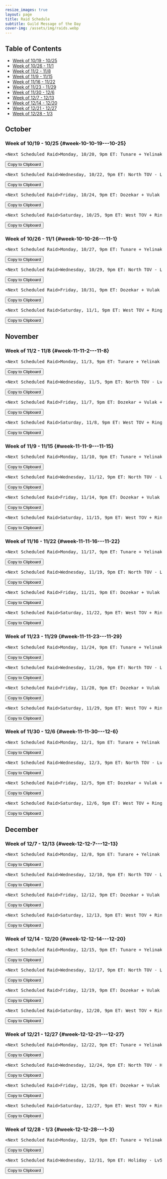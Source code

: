 ```yaml
---
resize_images: true
layout: page
title: Raid Schedule
subtitle: Guild Message of the Day
cover-img: /assets/img/raids.webp
---
```


## Table of Contents

- [Week of 10/19 - 10/25](#week-10-10-19---10-25)
- [Week of 10/26 - 11/1](#week-10-10-26---11-1)
- [Week of 11/2 - 11/8](#week-11-11-2---11-8)
- [Week of 11/9 - 11/15](#week-11-11-9---11-15)
- [Week of 11/16 - 11/22](#week-11-11-16---11-22)
- [Week of 11/23 - 11/29](#week-11-11-23---11-29)
- [Week of 11/30 - 12/6](#week-11-11-30---12-6)
- [Week of 12/7 - 12/13](#week-12-12-7---12-13)
- [Week of 12/14 - 12/20](#week-12-12-14---12-20)
- [Week of 12/21 - 12/27](#week-12-12-21---12-27)
- [Week of 12/28 - 1/3](#week-12-12-28---1-3)

## October


### Week of 10/19 - 10/25 {#week-10-10-19---10-25}

<div class="copy-text-container"><pre class="copy-text-content" id="copy-box-mvd1aeoqa">&lt;Next Scheduled Raid&gt;Monday, 10/20, 9pm ET: Tunare + Yelinak + KT + Plane of Fear + HoT - Lv55+ to raid - Join us at FormerGlory.LOL</pre><button class="copy-button" onclick="copyText('copy-box-mvd1aeoqa')">Copy to Clipboard</button></div>

<div class="copy-text-container"><pre class="copy-text-content" id="copy-box-8zuv3lno2">&lt;Next Scheduled Raid&gt;Wednesday, 10/22, 9pm ET: North TOV - Lv55+ to raid - Join us at FormerGlory.LOL</pre><button class="copy-button" onclick="copyText('copy-box-8zuv3lno2')">Copy to Clipboard</button></div>

<div class="copy-text-container"><pre class="copy-text-content" id="copy-box-chzn48k6q">&lt;Next Scheduled Raid&gt;Friday, 10/24, 9pm ET: Dozekar + Vulak + AoW + Sleeper's Tomb - Lv55+ to raid - Join us at FormerGlory.LOL</pre><button class="copy-button" onclick="copyText('copy-box-chzn48k6q')">Copy to Clipboard</button></div>

<div class="copy-text-container"><pre class="copy-text-content" id="copy-box-qykja2enw">&lt;Next Scheduled Raid&gt;Saturday, 10/25, 9pm ET: West TOV + Ring War + Dain - Lv55+ to raid - Join us at FormerGlory.LOL</pre><button class="copy-button" onclick="copyText('copy-box-qykja2enw')">Copy to Clipboard</button></div>


### Week of 10/26 - 11/1 {#week-10-10-26---11-1}

<div class="copy-text-container"><pre class="copy-text-content" id="copy-box-3qj9uorys">&lt;Next Scheduled Raid&gt;Monday, 10/27, 9pm ET: Tunare + Yelinak + KT + Plane of Fear + HoT - Lv55+ to raid - Join us at FormerGlory.LOL</pre><button class="copy-button" onclick="copyText('copy-box-3qj9uorys')">Copy to Clipboard</button></div>

<div class="copy-text-container"><pre class="copy-text-content" id="copy-box-t50w9syxk">&lt;Next Scheduled Raid&gt;Wednesday, 10/29, 9pm ET: North TOV - Lv55+ to raid - Join us at FormerGlory.LOL</pre><button class="copy-button" onclick="copyText('copy-box-t50w9syxk')">Copy to Clipboard</button></div>

<div class="copy-text-container"><pre class="copy-text-content" id="copy-box-27c0xo0ko">&lt;Next Scheduled Raid&gt;Friday, 10/31, 9pm ET: Dozekar + Vulak + AoW + Sleeper's Tomb - Lv55+ to raid - Join us at FormerGlory.LOL</pre><button class="copy-button" onclick="copyText('copy-box-27c0xo0ko')">Copy to Clipboard</button></div>

<div class="copy-text-container"><pre class="copy-text-content" id="copy-box-ur9eqhmtg">&lt;Next Scheduled Raid&gt;Saturday, 11/1, 9pm ET: West TOV + Ring War + Dain - Lv55+ to raid - Join us at FormerGlory.LOL</pre><button class="copy-button" onclick="copyText('copy-box-ur9eqhmtg')">Copy to Clipboard</button></div>


## November


### Week of 11/2 - 11/8 {#week-11-11-2---11-8}

<div class="copy-text-container"><pre class="copy-text-content" id="copy-box-rjp1lvlb2">&lt;Next Scheduled Raid&gt;Monday, 11/3, 9pm ET: Tunare + Yelinak + KT + Plane of Fear + HoT - Lv55+ to raid - Join us at FormerGlory.LOL</pre><button class="copy-button" onclick="copyText('copy-box-rjp1lvlb2')">Copy to Clipboard</button></div>

<div class="copy-text-container"><pre class="copy-text-content" id="copy-box-pqx18kf40">&lt;Next Scheduled Raid&gt;Wednesday, 11/5, 9pm ET: North TOV - Lv55+ to raid - Join us at FormerGlory.LOL</pre><button class="copy-button" onclick="copyText('copy-box-pqx18kf40')">Copy to Clipboard</button></div>

<div class="copy-text-container"><pre class="copy-text-content" id="copy-box-ugg01e7ao">&lt;Next Scheduled Raid&gt;Friday, 11/7, 9pm ET: Dozekar + Vulak + AoW + Sleeper's Tomb - Lv55+ to raid - Join us at FormerGlory.LOL</pre><button class="copy-button" onclick="copyText('copy-box-ugg01e7ao')">Copy to Clipboard</button></div>

<div class="copy-text-container"><pre class="copy-text-content" id="copy-box-l404ba77g">&lt;Next Scheduled Raid&gt;Saturday, 11/8, 9pm ET: West TOV + Ring War + Dain - Lv55+ to raid - Join us at FormerGlory.LOL</pre><button class="copy-button" onclick="copyText('copy-box-l404ba77g')">Copy to Clipboard</button></div>


### Week of 11/9 - 11/15 {#week-11-11-9---11-15}

<div class="copy-text-container"><pre class="copy-text-content" id="copy-box-pe41kutyf">&lt;Next Scheduled Raid&gt;Monday, 11/10, 9pm ET: Tunare + Yelinak + KT + Plane of Fear + HoT - Lv55+ to raid - Join us at FormerGlory.LOL</pre><button class="copy-button" onclick="copyText('copy-box-pe41kutyf')">Copy to Clipboard</button></div>

<div class="copy-text-container"><pre class="copy-text-content" id="copy-box-wiuc7id87">&lt;Next Scheduled Raid&gt;Wednesday, 11/12, 9pm ET: North TOV - Lv55+ to raid - Join us at FormerGlory.LOL</pre><button class="copy-button" onclick="copyText('copy-box-wiuc7id87')">Copy to Clipboard</button></div>

<div class="copy-text-container"><pre class="copy-text-content" id="copy-box-nd8i91ik5">&lt;Next Scheduled Raid&gt;Friday, 11/14, 9pm ET: Dozekar + Vulak + AoW + Sleeper's Tomb - Lv55+ to raid - Join us at FormerGlory.LOL</pre><button class="copy-button" onclick="copyText('copy-box-nd8i91ik5')">Copy to Clipboard</button></div>

<div class="copy-text-container"><pre class="copy-text-content" id="copy-box-9vvolsvex">&lt;Next Scheduled Raid&gt;Saturday, 11/15, 9pm ET: West TOV + Ring War + Dain - Lv55+ to raid - Join us at FormerGlory.LOL</pre><button class="copy-button" onclick="copyText('copy-box-9vvolsvex')">Copy to Clipboard</button></div>


### Week of 11/16 - 11/22 {#week-11-11-16---11-22}

<div class="copy-text-container"><pre class="copy-text-content" id="copy-box-e1mx07wn2">&lt;Next Scheduled Raid&gt;Monday, 11/17, 9pm ET: Tunare + Yelinak + KT + Plane of Fear + HoT - Lv55+ to raid - Join us at FormerGlory.LOL</pre><button class="copy-button" onclick="copyText('copy-box-e1mx07wn2')">Copy to Clipboard</button></div>

<div class="copy-text-container"><pre class="copy-text-content" id="copy-box-l8z5bs477">&lt;Next Scheduled Raid&gt;Wednesday, 11/19, 9pm ET: North TOV - Lv55+ to raid - Join us at FormerGlory.LOL</pre><button class="copy-button" onclick="copyText('copy-box-l8z5bs477')">Copy to Clipboard</button></div>

<div class="copy-text-container"><pre class="copy-text-content" id="copy-box-dqb79jwmu">&lt;Next Scheduled Raid&gt;Friday, 11/21, 9pm ET: Dozekar + Vulak + AoW + Sleeper's Tomb - Lv55+ to raid - Join us at FormerGlory.LOL</pre><button class="copy-button" onclick="copyText('copy-box-dqb79jwmu')">Copy to Clipboard</button></div>

<div class="copy-text-container"><pre class="copy-text-content" id="copy-box-v8lah8p4j">&lt;Next Scheduled Raid&gt;Saturday, 11/22, 9pm ET: West TOV + Ring War + Dain - Lv55+ to raid - Join us at FormerGlory.LOL</pre><button class="copy-button" onclick="copyText('copy-box-v8lah8p4j')">Copy to Clipboard</button></div>


### Week of 11/23 - 11/29 {#week-11-11-23---11-29}

<div class="copy-text-container"><pre class="copy-text-content" id="copy-box-z70cofkub">&lt;Next Scheduled Raid&gt;Monday, 11/24, 9pm ET: Tunare + Yelinak + KT + Plane of Fear + HoT - Lv55+ to raid - Join us at FormerGlory.LOL</pre><button class="copy-button" onclick="copyText('copy-box-z70cofkub')">Copy to Clipboard</button></div>

<div class="copy-text-container"><pre class="copy-text-content" id="copy-box-6jv0ko0te">&lt;Next Scheduled Raid&gt;Wednesday, 11/26, 9pm ET: North TOV - Lv55+ to raid - Join us at FormerGlory.LOL</pre><button class="copy-button" onclick="copyText('copy-box-6jv0ko0te')">Copy to Clipboard</button></div>

<div class="copy-text-container"><pre class="copy-text-content" id="copy-box-0vrbdxuvj">&lt;Next Scheduled Raid&gt;Friday, 11/28, 9pm ET: Dozekar + Vulak + AoW + Sleeper's Tomb - Lv55+ to raid - Join us at FormerGlory.LOL</pre><button class="copy-button" onclick="copyText('copy-box-0vrbdxuvj')">Copy to Clipboard</button></div>

<div class="copy-text-container"><pre class="copy-text-content" id="copy-box-l48jeqpl6">&lt;Next Scheduled Raid&gt;Saturday, 11/29, 9pm ET: West TOV + Ring War + Dain - Lv55+ to raid - Join us at FormerGlory.LOL</pre><button class="copy-button" onclick="copyText('copy-box-l48jeqpl6')">Copy to Clipboard</button></div>


### Week of 11/30 - 12/6 {#week-11-11-30---12-6}

<div class="copy-text-container"><pre class="copy-text-content" id="copy-box-tyadtgn6k">&lt;Next Scheduled Raid&gt;Monday, 12/1, 9pm ET: Tunare + Yelinak + KT + Plane of Fear + HoT - Lv55+ to raid - Join us at FormerGlory.LOL</pre><button class="copy-button" onclick="copyText('copy-box-tyadtgn6k')">Copy to Clipboard</button></div>

<div class="copy-text-container"><pre class="copy-text-content" id="copy-box-iv9xvcy0b">&lt;Next Scheduled Raid&gt;Wednesday, 12/3, 9pm ET: North TOV - Lv55+ to raid - Join us at FormerGlory.LOL</pre><button class="copy-button" onclick="copyText('copy-box-iv9xvcy0b')">Copy to Clipboard</button></div>

<div class="copy-text-container"><pre class="copy-text-content" id="copy-box-rdpkycdzk">&lt;Next Scheduled Raid&gt;Friday, 12/5, 9pm ET: Dozekar + Vulak + AoW + Sleeper's Tomb - Lv55+ to raid - Join us at FormerGlory.LOL</pre><button class="copy-button" onclick="copyText('copy-box-rdpkycdzk')">Copy to Clipboard</button></div>

<div class="copy-text-container"><pre class="copy-text-content" id="copy-box-n7r30osgr">&lt;Next Scheduled Raid&gt;Saturday, 12/6, 9pm ET: West TOV + Ring War + Dain - Lv55+ to raid - Join us at FormerGlory.LOL</pre><button class="copy-button" onclick="copyText('copy-box-n7r30osgr')">Copy to Clipboard</button></div>


## December


### Week of 12/7 - 12/13 {#week-12-12-7---12-13}

<div class="copy-text-container"><pre class="copy-text-content" id="copy-box-fhddxmb1a">&lt;Next Scheduled Raid&gt;Monday, 12/8, 9pm ET: Tunare + Yelinak + KT + Plane of Fear + HoT - Lv55+ to raid - Join us at FormerGlory.LOL</pre><button class="copy-button" onclick="copyText('copy-box-fhddxmb1a')">Copy to Clipboard</button></div>

<div class="copy-text-container"><pre class="copy-text-content" id="copy-box-esgy95sdd">&lt;Next Scheduled Raid&gt;Wednesday, 12/10, 9pm ET: North TOV - Lv55+ to raid - Join us at FormerGlory.LOL</pre><button class="copy-button" onclick="copyText('copy-box-esgy95sdd')">Copy to Clipboard</button></div>

<div class="copy-text-container"><pre class="copy-text-content" id="copy-box-hc5qg5f7q">&lt;Next Scheduled Raid&gt;Friday, 12/12, 9pm ET: Dozekar + Vulak + AoW + Sleeper's Tomb - Lv55+ to raid - Join us at FormerGlory.LOL</pre><button class="copy-button" onclick="copyText('copy-box-hc5qg5f7q')">Copy to Clipboard</button></div>

<div class="copy-text-container"><pre class="copy-text-content" id="copy-box-777nbo719">&lt;Next Scheduled Raid&gt;Saturday, 12/13, 9pm ET: West TOV + Ring War + Dain - Lv55+ to raid - Join us at FormerGlory.LOL</pre><button class="copy-button" onclick="copyText('copy-box-777nbo719')">Copy to Clipboard</button></div>


### Week of 12/14 - 12/20 {#week-12-12-14---12-20}

<div class="copy-text-container"><pre class="copy-text-content" id="copy-box-hpahdzio4">&lt;Next Scheduled Raid&gt;Monday, 12/15, 9pm ET: Tunare + Yelinak + KT + Plane of Fear + HoT - Lv55+ to raid - Join us at FormerGlory.LOL</pre><button class="copy-button" onclick="copyText('copy-box-hpahdzio4')">Copy to Clipboard</button></div>

<div class="copy-text-container"><pre class="copy-text-content" id="copy-box-lofg53rhl">&lt;Next Scheduled Raid&gt;Wednesday, 12/17, 9pm ET: North TOV - Lv55+ to raid - Join us at FormerGlory.LOL</pre><button class="copy-button" onclick="copyText('copy-box-lofg53rhl')">Copy to Clipboard</button></div>

<div class="copy-text-container"><pre class="copy-text-content" id="copy-box-c0nkrhmt9">&lt;Next Scheduled Raid&gt;Friday, 12/19, 9pm ET: Dozekar + Vulak + AoW + Sleeper's Tomb - Lv55+ to raid - Join us at FormerGlory.LOL</pre><button class="copy-button" onclick="copyText('copy-box-c0nkrhmt9')">Copy to Clipboard</button></div>

<div class="copy-text-container"><pre class="copy-text-content" id="copy-box-cqg7g2xdq">&lt;Next Scheduled Raid&gt;Saturday, 12/20, 9pm ET: West TOV + Ring War + Dain - Lv55+ to raid - Join us at FormerGlory.LOL</pre><button class="copy-button" onclick="copyText('copy-box-cqg7g2xdq')">Copy to Clipboard</button></div>


### Week of 12/21 - 12/27 {#week-12-12-21---12-27}

<div class="copy-text-container"><pre class="copy-text-content" id="copy-box-34dqowf0u">&lt;Next Scheduled Raid&gt;Monday, 12/22, 9pm ET: Tunare + Yelinak + KT + Plane of Fear + HoT - Lv55+ to raid - Join us at FormerGlory.LOL</pre><button class="copy-button" onclick="copyText('copy-box-34dqowf0u')">Copy to Clipboard</button></div>

<div class="copy-text-container"><pre class="copy-text-content" id="copy-box-zm2ms4oel">&lt;Next Scheduled Raid&gt;Wednesday, 12/24, 9pm ET: North TOV - Holiday - Lv55+ to raid - Join us at FormerGlory.LOL</pre><button class="copy-button" onclick="copyText('copy-box-zm2ms4oel')">Copy to Clipboard</button></div>

<div class="copy-text-container"><pre class="copy-text-content" id="copy-box-lw9yxnlfr">&lt;Next Scheduled Raid&gt;Friday, 12/26, 9pm ET: Dozekar + Vulak + AoW + Sleeper's Tomb - Holiday - Lv55+ to raid - Join us at FormerGlory.LOL</pre><button class="copy-button" onclick="copyText('copy-box-lw9yxnlfr')">Copy to Clipboard</button></div>

<div class="copy-text-container"><pre class="copy-text-content" id="copy-box-4fxa26nzx">&lt;Next Scheduled Raid&gt;Saturday, 12/27, 9pm ET: West TOV + Ring War + Dain - Lv55+ to raid - Join us at FormerGlory.LOL</pre><button class="copy-button" onclick="copyText('copy-box-4fxa26nzx')">Copy to Clipboard</button></div>


### Week of 12/28 - 1/3 {#week-12-12-28---1-3}

<div class="copy-text-container"><pre class="copy-text-content" id="copy-box-m4kakvazi">&lt;Next Scheduled Raid&gt;Monday, 12/29, 9pm ET: Tunare + Yelinak + KT + Plane of Fear + HoT - Lv55+ to raid - Join us at FormerGlory.LOL</pre><button class="copy-button" onclick="copyText('copy-box-m4kakvazi')">Copy to Clipboard</button></div>

<div class="copy-text-container"><pre class="copy-text-content" id="copy-box-qk4nneb2n">&lt;Next Scheduled Raid&gt;Wednesday, 12/31, 9pm ET: Holiday - Lv55+ to raid - Join us at FormerGlory.LOL</pre><button class="copy-button" onclick="copyText('copy-box-qk4nneb2n')">Copy to Clipboard</button></div>

